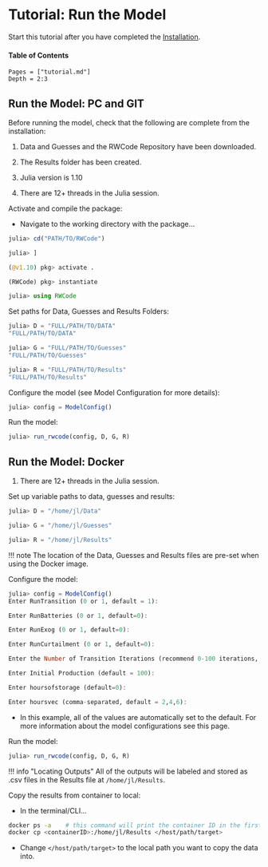 # Tutorial: Run the Model

Start this tutorial after you have completed the [Installation](@ref).

#### Table of Contents
```@contents
Pages = ["tutorial.md"]
Depth = 2:3
```

## Run the Model: PC and GIT
Before running the model, check that the following are complete from the installation:

1. Data and Guesses and the RWCode Repository have been downloaded.

1. The Results folder has been created.

1. Julia version is 1.10

1. There are 12+ threads in the Julia session.

Activate and compile the package:
- Navigate to the working directory with the package...

```julia
julia> cd("PATH/TO/RWCode")

julia> ]

(@v1.10) pkg> activate .

(RWCode) pkg> instantiate

julia> using RWCode
```

Set paths for Data, Guesses and Results Folders:

```julia
julia> D = "FULL/PATH/TO/DATA"
"FULL/PATH/TO/DATA"

julia> G = "FULL/PATH/TO/Guesses"
"FULL/PATH/TO/Guesses"

julia> R = "FULL/PATH/TO/Results"
"FULL/PATH/TO/Results"
```

Configure the model (see Model Configuration for more details):

```julia
julia> config = ModelConfig()
```

Run the model:

```julia
julia> run_rwcode(config, D, G, R)
```


## Run the Model: Docker
1. There are 12+ threads in the Julia session.

Set up variable paths to data, guesses and results:

```julia
julia> D = "/home/jl/Data"

julia> G = "/home/jl/Guesses"

julia> R = "/home/jl/Results"
```

!!! note 
	The location of the Data, Guesses and Results files are pre-set when using the Docker image.

Configure the model:

```julia
julia> config = ModelConfig()
Enter RunTransition (0 or 1, default = 1):

Enter RunBatteries (0 or 1, default=0):

Enter RunExog (0 or 1, default=0):

Enter RunCurtailment (0 or 1, default=0):

Enter the Number of Transition Iterations (recommend 0-100 iterations, default=2):

Enter Initial Production (default = 100):

Enter hoursofstorage (default=0):

Enter hoursvec (comma-separated, default = 2,4,6):
```
* In this example, all of the values are automatically set to the default. For more information about the model configurations see this page.


Run the model:

```julia
julia> run_rwcode(config, D, G, R)
```

!!! info "Locating Outputs"
	All of the outputs will be labeled and stored as .csv files in the Results file at `/home/jl/Results`.

Copy the results from container to local:
* In the terminal/CLI...

```bash
docker ps -a	# this command will print the container ID in the first column.
docker cp <containerID>:/home/jl/Results </host/path/target>
```

* Change `</host/path/target>` to the local path you want to copy the data into.
